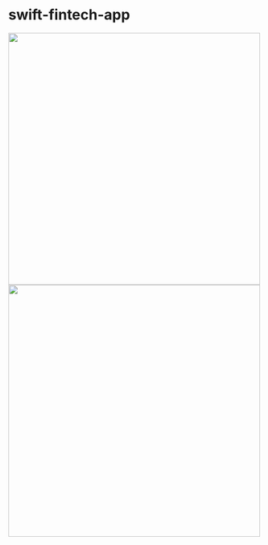 # swift-fintech-app

<img src = "https://github.com/kehindeBankole/swift-fintech-app/assets/33335391/4ca1e3bf-d4c0-45c5-967a-7ccfb8b2511c" height="500" />

<img src = "https://github.com/kehindeBankole/swift-fintech-app/assets/33335391/6a4dc236-d78b-4e53-b275-323e36b34ea7" height="500" />

